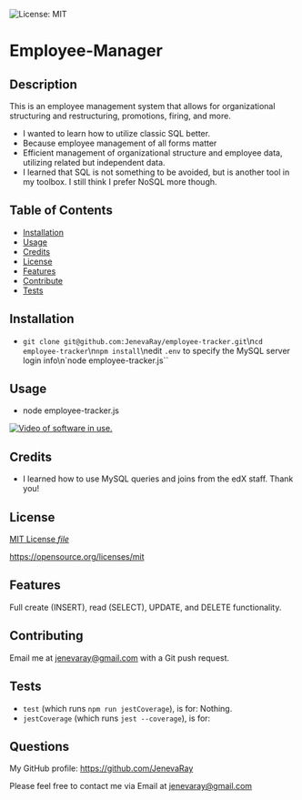 ![License: MIT](https://img.shields.io/badge/License:_mit-grey.svg?style=plastic&color=blue)

# Employee-Manager
## Description
This is an employee management system that allows for organizational structuring and restructuring, promotions, firing, and more.
- I wanted to learn how to utilize classic SQL better.
- Because employee management of all forms matter
- Efficient management of organizational structure and employee data, utilizing related but independent data.
- I learned that SQL is not something to be avoided, but is another tool in my toolbox.  I still think I prefer NoSQL more though.

## Table of Contents
- [Installation](#installation)
- [Usage](#usage)
- [Credits](#credits)
- [License](#license)
- [Features](#features)
- [Contribute](#contribute)
- [Tests](#tests)

## Installation
- `git clone git@github.com:JenevaRay/employee-tracker.git`\n`cd employee-tracker`\n`npm install`\nedit `.env` to specify the MySQL server login info\n`node employee-tracker.js``

## Usage
- node employee-tracker.js

[![Video of software in use.](https://drive.google.com/file/d/1E8ZZG61G3SWgCJjiKte4rkqAzsEhktRL/view?usp=drive_link)](https://drive.google.com/file/d/1E8ZZG61G3SWgCJjiKte4rkqAzsEhktRL/view?usp=drive_link)
## Credits
- I learned how to use MySQL queries and joins from the edX staff.  Thank you!
## License
[MIT License *file*](LICENSE)

https://opensource.org/licenses/mit
## Features
Full create (INSERT), read (SELECT), UPDATE, and DELETE functionality.
## Contributing
Email me at jenevaray@gmail.com with a Git push request.
## Tests
- `test` (which runs `npm run jestCoverage`), is for: Nothing.
- `jestCoverage` (which runs `jest --coverage`), is for: 

## Questions
My GitHub profile: https://github.com/JenevaRay

Please feel free to contact me via Email at jenevaray@gmail.com
